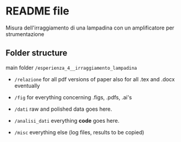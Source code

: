 README file
===========
Misura dell'irraggiamento di una lampadina con un amplificatore per strumentazione

Folder structure
----------------
main folder `/esperienza_4__irraggiamento_lampadina`

* `/relazione`
    for all pdf versions of paper
    also for all .tex and .docx eventually

* `/fig`
    for everything concerning .figs, .pdfs, .ai's

* `/dati`
    raw and polished data goes here.

* `/analisi_dati`
    everything __code__ goes here.

* `/misc`
    everything else (log files, results to be 
    copied)


